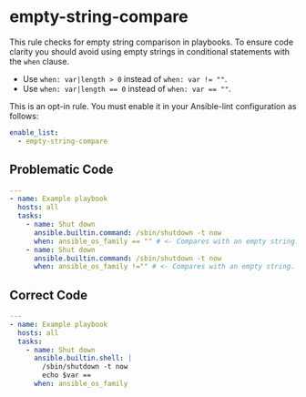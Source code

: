 # empty-string-compare

This rule checks for empty string comparison in playbooks.
To ensure code clarity you should avoid using empty strings in conditional statements with the `when` clause.

- Use `when: var|length > 0` instead of `when: var != ""`.
- Use `when: var|length == 0` instead of `when: var == ""`.

This is an opt-in rule.
You must enable it in your Ansible-lint configuration as follows:

```yaml
enable_list:
  - empty-string-compare
```

## Problematic Code

```yaml
---
- name: Example playbook
  hosts: all
  tasks:
    - name: Shut down
      ansible.builtin.command: /sbin/shutdown -t now
      when: ansible_os_family == "" # <- Compares with an empty string.
    - name: Shut down
      ansible.builtin.command: /sbin/shutdown -t now
      when: ansible_os_family !="" # <- Compares with an empty string.
```

## Correct Code

```yaml
---
- name: Example playbook
  hosts: all
  tasks:
    - name: Shut down
      ansible.builtin.shell: |
        /sbin/shutdown -t now
        echo $var ==
      when: ansible_os_family
```

